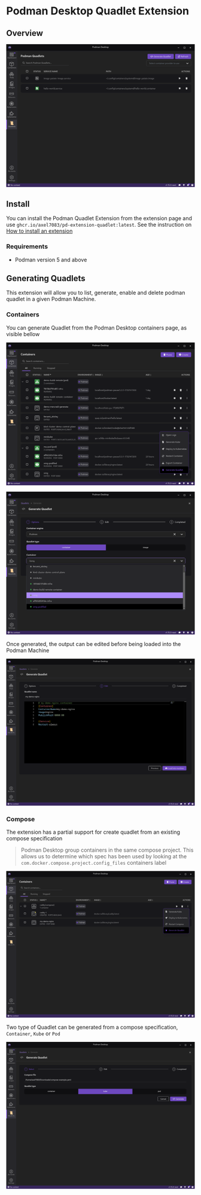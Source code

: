 # Podman Desktop Quadlet Extension

## Overview

![quadlet-list.png](images/quadlet-list.png)

## Install

You can install the Podman Quadlet Extension from the extension page and use `ghcr.io/axel7083/pd-extension-quadlet:latest`. See the instruction on [How to install an extension](https://podman-desktop.io/docs/extensions/install)

### Requirements

- Podman version 5 and above

## Generating Quadlets

This extension will allow you to list, generate, enable and delete podman quadlet in a given Podman Machine.

### Containers

You can generate Quadlet from the Podman Desktop containers page, as visible bellow

![generate-from-containers-list.png](images/generate-from-containers-list.png)

![quadlet-generate-container.png](images/quadlet-generate-container.png)

Once generated, the output can be edited before being loaded into the Podman Machine

![edit-podlet-output.png](images/edit-podlet-output.png)

### Compose

The extension has a partial support for create quadlet from an existing compose specification

> Podman Desktop group containers in the same compose project. 
> This allows us to determine which spec has been used by looking at the `com.docker.compose.project.config_files` containers label

![generate-from-compose.png](images/generate-from-compose.png)

Two type of Quadlet can be generated from a compose specification, `Container`, `Kube` or `Pod`

![quadlet-generate-compose.png](images/quadlet-generate-compose.png)

